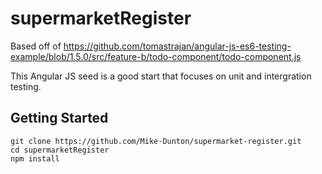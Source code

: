 # supermarketRegister
Based off of https://github.com/tomastrajan/angular-js-es6-testing-example/blob/1.5.0/src/feature-b/todo-component/todo-component.js
 
 This Angular JS seed is a good start that focuses on unit and intergration testing. 

 ## Getting Started
 ```
 git clone https://github.com/Mike-Dunton/supermarket-register.git
 cd supermarketRegister
 npm install
 ```
